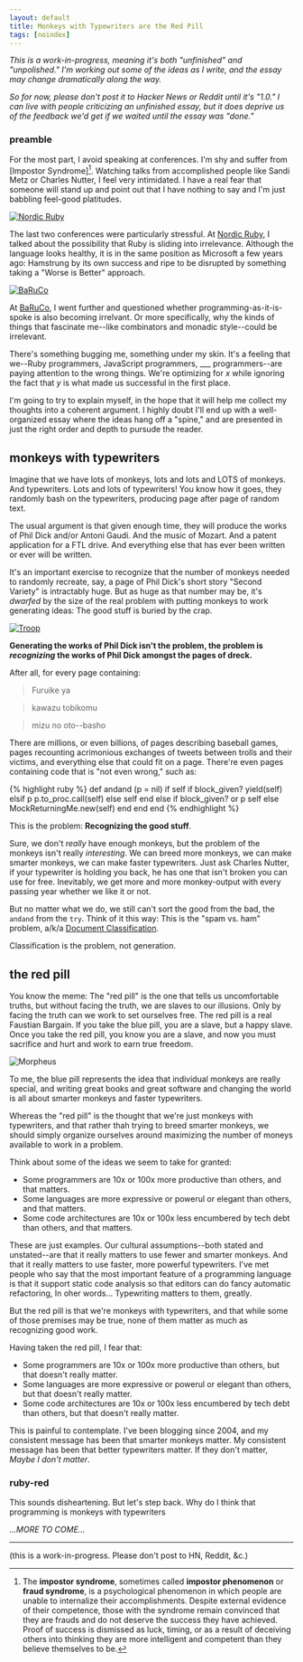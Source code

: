 ```yaml
---
layout: default
title: Monkeys with Typewriters are the Red Pill
tags: [noindex]
---
```


*This is a work-in-progress, meaning it's both "unfinished" and "unpolished." I'm working out some of the ideas as I write, and the essay may change dramatically along the way.*

*So for now, please don't post it to Hacker News or Reddit until it's "1.0." I can live with people criticizing an unfinished essay, but it does deprive us of the feedback we'd get if we waited until the essay was "done."*

### preamble

For the most part, I avoid speaking at conferences. I'm shy and suffer from [Impostor Syndrome][^is]. Watching talks from accomplished people like Sandi Metz or Charles Nutter, I feel very intimidated. I have a real fear that someone will stand up and point out that I have nothing to say and I'm just babbling feel-good platitudes.

[![Nordic Ruby](http://farm4.staticflickr.com/3794/9026031742_931f2c5760_z.jpg)](http://www.flickr.com/photos/elabsse/9026031742/)

[^is]: The **impostor syndrome**, sometimes called **impostor phenomenon** or **fraud syndrome**, is a psychological phenomenon in which people are unable to internalize their accomplishments. Despite external evidence of their competence, those with the syndrome remain convinced that they are frauds and do not deserve the success they have achieved. Proof of success is dismissed as luck, timing, or as a result of deceiving others into thinking they are more intelligent and competent than they believe themselves to be.

The last two conferences were particularly stressful. At [Nordic Ruby](http://braythwayt.com/2013/06/18/nordic-ruby.html), I talked about the possibility that Ruby is sliding into irrelevance. Although the language looks healthy, it is in the same position as Microsoft a few years ago: Hamstrung by its own success and ripe to be disrupted by something taking a "Worse is Better" approach.

[![BaRuCo](https://pbs.twimg.com/media/BUNtBK0IQAA9uqQ.jpg:large)](https://twitter.com/schneems/status/379266660773146624/photo/1)

At [BaRuCo](http://www.baruco.org), I went further and questioned whether programming-as-it-is-spoke is also becoming irrelvant. Or more specifically, why the kinds of things that fascinate me--like combinators and monadic style--could be irrelevant.

There's something bugging me, something under my skin. It's a feeling that we--Ruby programmers, JavaScript programmers, ___ programmers--are paying attention to the wrong things. We're optimizing for *x* while ignoring the fact that *y* is what made us successful in the first place.

I'm going to try to explain myself, in the hope that it will help me collect my thoughts into a coherent argument. I highly doubt I'll end up with a well-organized essay where the ideas hang off a "spine," and are presented in just the right order and depth to pursude the reader.

## monkeys with typewriters

Imagine that we have  lots of monkeys, lots and lots and LOTS of monkeys. And typewriters. Lots and lots of typewriters! You know how it goes, they randomly bash on the typewriters, producing page after page of random text. 

The usual argument is that given enough time, they will produce the works of Phil Dick and/or Antoni Gaudi. And the music of Mozart. And a patent application for a FTL drive. And everything else that has ever been written or ever will be written.

It's an important exercise to recognize that the number of monkeys needed to randomly recreate, say, a page of Phil Dick's short story "Second Variety" is intractably huge. But as huge as that number may be, it's *dwarfed* by the size of the real problem with putting monkeys to work generating ideas: The good stuff is buried by the crap.

[![Troop](http://farm7.staticflickr.com/6024/5888927678_9b2c9b8e14_b.jpg)](http://www.flickr.com/photos/doug88888/5888927678/)

**Generating the works of Phil Dick isn't the problem, the problem is *recognizing* the works of Phil Dick amongst the pages of dreck.**

After all, for every page containing:

> Furuike ya 

> kawazu tobikomu 

> mizu no oto--basho

There are millions, or even billions, of pages describing baseball games, pages recounting acrimonious exchanges of tweets between trolls and their victims, and everything else that could fit on a page. There're even pages containing code that is "not even wrong," such as:

{% highlight ruby %}
def andand (p = nil)
  if self
    if block_given?
      yield(self)
    elsif p
      p.to_proc.call(self)
    else
      self
    end
  else
    if block_given? or p
      self
    else
      MockReturningMe.new(self)
    end
  end 
end
{% endhighlight %}

This is the problem: **Recognizing the good stuff**.

Sure, we don't *really* have enough monkeys, but the problem of the monkeys isn't really *interesting*. We can breed more monkeys, we can make smarter monkeys, we can make faster typewriters. Just ask Charles Nutter, if your typewriter is holding you back, he has one that isn't broken you can use for free. Inevitably, we get more and more monkey-output with every passing year whether we like it or not.

But no matter what we do, we still can't sort the good from the bad, the `andand` from the `try`. Think of it this way: This is the "spam vs. ham" problem, a/k/a [Document Classification](https://en.wikipedia.org/wiki/Document_classification).

Classification is the problem, not generation.

## the red pill

You know the meme: The "red pill" is the one that tells us uncomfortable truths, but without facing the truth, we are slaves to our illusions. Only by facing the truth can we work to set ourselves free. The red pill is a real Faustian Bargain. If you take the blue pill, you are a slave, but a happy slave. Once you take the red pill, you know you are a slave, and now you must sacrifice and hurt and work to earn true freedom.

![Morpheus](http://www.expoweekly.com/site/wp-content/uploads/2010/03/Morpheus-Red-or-Blue-Pill-the-matrix-1957140-500-568-440x500.jpg)

To me, the blue pill represents the idea that individual monkeys are really special, and writing great books and great software and changing the world is all about smarter monkeys and faster typewriters.

Whereas the "red pill" is the thought that we're just monkeys with typewriters, and that rather thah trying to breed smarter monkeys, we should simply organize ourselves around maximizing the number of moneys available to work in a problem.

Think about some of the ideas we seem to take for granted:

* Some programmers are 10x or 100x more productive than others, and that matters.
* Some languages are more expressive or powerul or elegant than others, and that matters.
* Some code architectures are 10x or 100x less encumbered by tech debt than others, and that matters.

These are just examples. Our cultural assumptions--both stated and unstated--are that it really matters to use fewer and smarter monkeys. And that it really matters to use faster, more powerful typewriters. I've met people who say that the most important feature of a programming language is that it support static code analysis so that editors can do fancy automatic refactoring, In oher words... Typewriting matters to them, greatly.

But the red pill is that we're monkeys with typewriters, and that while some of those premises may be true, none of them matter as much as recognizing good work.

Having taken the red pill, I fear that:

* Some programmers are 10x or 100x more productive than others, but that doesn't really matter.
* Some languages are more expressive or powerul or elegant than others, but that doesn't really matter.
* Some code architectures are 10x or 100x less encumbered by tech debt than others, but that doesn't really matter.

This is painful to contemplate. I've been blogging since 2004, and my consistent message has been that smarter monkeys matter. My consistent message has been that better typewriters matter. If they don't matter, *Maybe I don't matter*.

### ruby-red

This sounds disheartening. But let's step back. Why do I think that programming is monkeys with typewriters 

*...MORE TO COME...*

---

(this is a work-in-progress. Please don't post to HN, Reddit, &c.)